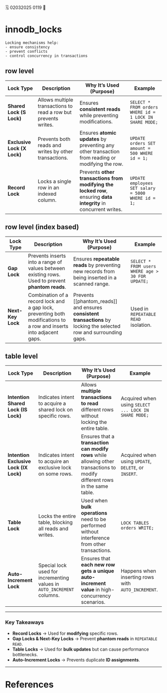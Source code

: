 🗓️ 02032025 0119
📎

# innodb_locks

```ad-abstract
Locking mechanisms help:
- ensure consistency
- prevent conflicts
- control concurrency in transactions
```

## row level

| **Lock Type**               | **Description**                                                 | **Why It’s Used (Purpose)**                                                                                      | **Example**                                             |
| --------------------------- | --------------------------------------------------------------- | ---------------------------------------------------------------------------------------------------------------- | ------------------------------------------------------- |
| **Shared Lock (S Lock)**    | Allows multiple transactions to read a row but prevents writes. | Ensures **consistent reads** while preventing modifications.                                                     | `SELECT * FROM orders WHERE id = 1 LOCK IN SHARE MODE;` |
| **Exclusive Lock (X Lock)** | Prevents both reads and writes by other transactions.           | Ensures **atomic updates** by preventing any other transaction from reading or modifying the row.                | `UPDATE orders SET amount = 500 WHERE id = 1;`          |
| **Record Lock**             | Locks a single row in an indexed column.                        | Prevents **other transactions from modifying the locked row**, ensuring **data integrity** in concurrent writes. | `UPDATE employees SET salary = 5000 WHERE id = 1;`      |


## row level (index based)

| **Lock Type**     | **Description**                                                                                                     | **Why It’s Used (Purpose)**                                                                                          | **Example**                                      |
| ----------------- | ------------------------------------------------------------------------------------------------------------------- | -------------------------------------------------------------------------------------------------------------------- | ------------------------------------------------ |
| **Gap Lock**      | Prevents inserts into a range of values between existing rows. Used to prevent **phantom reads**.                   | Ensures **repeatable reads** by preventing new records from being inserted in a scanned range.                       | `SELECT * FROM users WHERE age > 30 FOR UPDATE;` |
| **Next-Key Lock** | Combination of a record lock and a gap lock, preventing both modifications to a row and inserts into adjacent gaps. | Prevents [[phantom_reads]] and ensures **consistent transactions** by locking the selected row and surrounding gaps. | Used in `REPEATABLE READ` isolation.             |

## table level

| **Lock Type**                          | **Description**                                                        | **Why It’s Used (Purpose)**                                                                                                  | **Example**                                          |
| -------------------------------------- | ---------------------------------------------------------------------- | ---------------------------------------------------------------------------------------------------------------------------- | ---------------------------------------------------- |
| **Intention Shared Lock (IS Lock)**    | Indicates intent to acquire a shared lock on specific rows.            | Allows **multiple transactions to read** different rows without locking the entire table.                                    | Acquired when using `SELECT ... LOCK IN SHARE MODE;` |
| **Intention Exclusive Lock (IX Lock)** | Indicates intent to acquire an exclusive lock on some rows.            | Ensures that a **transaction can modify rows** while allowing other transactions to modify different rows in the same table. | Acquired when using `UPDATE`, `DELETE`, or `INSERT`. |
| **Table Lock**                         | Locks the entire table, blocking all reads and writes.                 | Used when **bulk operations** need to be performed without interference from other transactions.                             | `LOCK TABLES orders WRITE;`                          |
| **Auto-Increment Lock**                | Special lock used for incrementing values in `AUTO_INCREMENT` columns. | Ensures that **each new row gets a unique auto-increment value** in high-concurrency scenarios.                              | Happens when inserting rows with `AUTO_INCREMENT`.   |

---

### **Key Takeaways**

- **Record Locks** → Used for **modifying** specific rows.
- **Gap Locks & Next-Key Locks** → Prevent **phantom reads** in `REPEATABLE READ`.
- **Table Locks** → Used for **bulk updates** but can cause performance bottlenecks.
- **Auto-Increment Locks** → Prevents duplicate **ID assignments**.
---
# References
